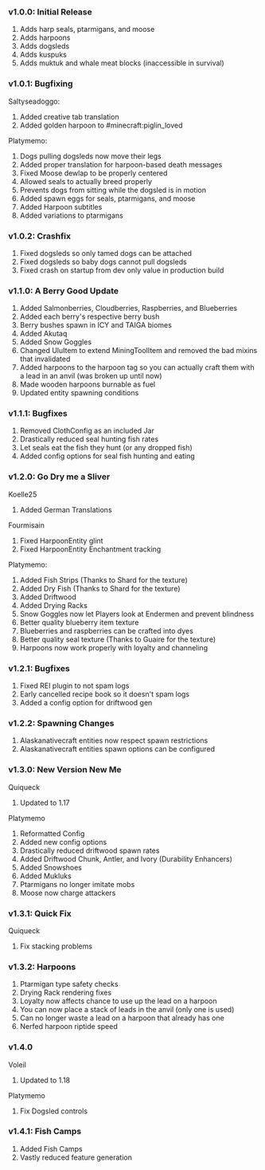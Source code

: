 ### v1.0.0: Initial Release
1. Adds harp seals, ptarmigans, and moose
2. Adds harpoons
3. Adds dogsleds
4. Adds kuspuks
5. Adds muktuk and whale meat blocks (inaccessible in survival)

### v1.0.1: Bugfixing
Saltyseadoggo:
1. Added creative tab translation
2. Added golden harpoon to #minecraft:piglin_loved

Platymemo:
1. Dogs pulling dogsleds now move their legs
2. Added proper translation for harpoon-based death messages
3. Fixed Moose dewlap to be properly centered
4. Allowed seals to actually breed properly
5. Prevents dogs from sitting while the dogsled is in motion
6. Added spawn eggs for seals, ptarmigans, and moose
7. Added Harpoon subtitles
8. Added variations to ptarmigans

### v1.0.2: Crashfix
1. Fixed dogsleds so only tamed dogs can be attached
2. Fixed dogsleds so baby dogs cannot pull dogsleds
3. Fixed crash on startup from dev only value in production build

### v1.1.0: A Berry Good Update
1. Added Salmonberries, Cloudberries, Raspberries, and Blueberries
2. Added each berry's respective berry bush
3. Berry bushes spawn in ICY and TAIGA biomes
4. Added Akutaq
5. Added Snow Goggles
6. Changed UluItem to extend MiningToolItem and removed the bad mixins that invalidated
7. Added harpoons to the harpoon tag so you can actually craft them with a lead in an anvil (was broken up until now)
8. Made wooden harpoons burnable as fuel
9. Updated entity spawning conditions

### v1.1.1: Bugfixes
1. Removed ClothConfig as an included Jar
2. Drastically reduced seal hunting fish rates
3. Let seals eat the fish they hunt (or any dropped fish)
4. Added config options for seal fish hunting and eating

### v1.2.0: Go Dry me a Sliver
Koelle25
1. Added German Translations

Fourmisain
1. Fixed HarpoonEntity glint
2. Fixed HarpoonEntity Enchantment tracking

Platymemo:
1. Added Fish Strips (Thanks to Shard for the texture)
2. Added Dry Fish (Thanks to Shard for the texture)
3. Added Driftwood
4. Added Drying Racks
5. Snow Goggles now let Players look at Endermen and prevent blindness
6. Better quality blueberry item texture
7. Blueberries and raspberries can be crafted into dyes
8. Better quality seal texture (Thanks to Guaire for the texture)
9. Harpoons now work properly with loyalty and channeling

### v1.2.1: Bugfixes
1. Fixed REI plugin to not spam logs
2. Early cancelled recipe book so it doesn't spam logs
3. Added a config option for driftwood gen

### v1.2.2: Spawning Changes
1. Alaskanativecraft entities now respect spawn restrictions
2. Alaskanativecraft entities spawn options can be configured

### v1.3.0: New Version New Me
Quiqueck
1. Updated to 1.17

Platymemo
1. Reformatted Config
2. Added new config options
3. Drastically reduced driftwood spawn rates
4. Added Driftwood Chunk, Antler, and Ivory (Durability Enhancers)
5. Added Snowshoes
6. Added Mukluks
7. Ptarmigans no longer imitate mobs
8. Moose now charge attackers

### v1.3.1: Quick Fix
Quiqueck
1. Fix stacking problems

### v1.3.2: Harpoons
1. Ptarmigan type safety checks
2. Drying Rack rendering fixes
3. Loyalty now affects chance to use up the lead on a harpoon
4. You can now place a stack of leads in the anvil (only one is used)
5. Can no longer waste a lead on a harpoon that already has one
6. Nerfed harpoon riptide speed

### v1.4.0
Voleil
1. Updated to 1.18

Platymemo
1. Fix Dogsled controls

### v1.4.1: Fish Camps
1. Added Fish Camps
2. Vastly reduced feature generation
